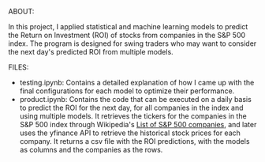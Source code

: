 ABOUT:

In this project, I applied statistical and machine learning models to predict the Return on Investment (ROI) of stocks from companies in the S&P 500 index. The program is designed for swing traders who may want to consider the next day's predicted ROI from multiple models. 

FILES:
- testing.ipynb: Contains a detailed explanation of how I came up with the final configurations for each model to optimize their performance.
- product.ipynb: Contains the code that can be executed on a daily basis to predict the ROI for the next day, for all companies in the index and using multiple models. It retrieves the tickers for the companies in the S&P 500 index through Wikipedia's [List of S&P 500 companies](https://en.wikipedia.org/wiki/List_of_S%26P_500_companies), and later uses the yfinance API to retrieve the historical stock prices for each company. It returns a csv file with the ROI predictions, with the models as columns and the companies as the rows. 
